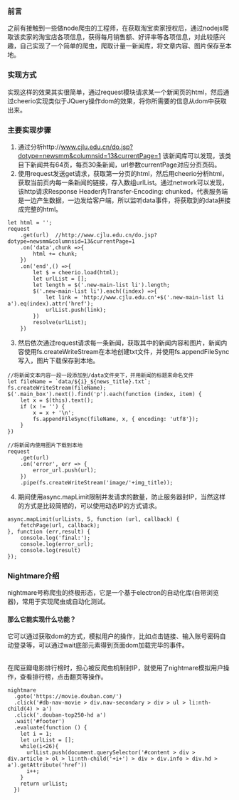 <!-- 为了更方便归档，请先完善以上信息，正文贴下面 -->
<!--
注意点：
0. 文章中的资源（主要是图片）引用请使用 HTTPS
1. 文章末可以加上自己的署名，如： by [Kaola](http://www.kaola.com)
2. 最好不要用 NOS 图床，感觉加防盗链是迟早的事
3. 文章会定期归档到 https://blog.kaolafed.com/
-->
### 前言
之前有接触到一些做node爬虫的工程师，在获取淘宝卖家授权后，通过nodejs爬取该卖家的淘宝店各项信息，获得每月销售额、好评率等各项信息，对此较感兴趣，自己实现了一个简单的爬虫，爬取计量一新闻库，将文章内容、图片保存至本地。 

### 实现方式
实现这样的效果其实很简单，通过request模块请求某一个新闻页的html，然后通过cheerio实现类似于JQuery操作dom的效果，将你所需要的信息从dom中获取出来。

### 主要实现步骤
1. 通过分析http://www.cjlu.edu.cn/do.jsp?dotype=newsmm&columnsid=13&currentPage=1 该新闻库可以发现，该类目下新闻共有64页，每页30条新闻，url参数currentPage对应分页页码。
2. 使用request发送get请求，获取第一分页的html，然后用cheerio分析html，获取当前页内每一条新闻的链接，存入数组urlList。通过network可以发现，该http请求Response Header内Transfer-Encoding: chunked，代表服务端是一边产生数据，一边发给客户端，所以监听data事件，将获取到的data拼接成完整的html。

```
let html = '';
request
    .get(url)  //http://www.cjlu.edu.cn/do.jsp?dotype=newsmm&columnsid=13&currentPage=1
    .on('data',chunk =>{
        html += chunk;
    })
    .on('end',() =>{
        let $ = cheerio.load(html);
        let urlList = [];
        let length = $('.new-main-list li').length;
        $('.new-main-list li').each((index) =>{
            let link = 'http://www.cjlu.edu.cn'+$('.new-main-list li a').eq(index).attr('href');
            urlList.push(link);
        })
        resolve(urlList);
    })
```

3. 然后依次通过request请求每一条新闻，获取其中的新闻内容和图片，新闻内容使用fs.createWriteStream在本地创建txt文件，并使用fs.appendFileSync写入，图片下载保存到本地。

```
//将新闻文本内容一段一段添加到/data文件夹下，并用新闻的标题来命名文件
let fileName = `data/${i}_${news_title}.txt`;
fs.createWriteStream(fileName);  
$('.main_box').next().find('p').each(function (index, item) {
    let x = $(this).text(); 
    if (x != '') {
        x = x + '\n';   
        fs.appendFileSync(fileName, x, { encoding: 'utf8'});
    }
})
```

```
//将新闻内使用图片下载到本地
request
    .get(url)
    .on('error', err => {
        error_url.push(url);
    })
    .pipe(fs.createWriteStream('image/'+img_title));
```

4. 期间使用async.mapLimit限制并发请求的数量，防止服务器封IP，当然这样的方式是比较简陋的，可以使用动态IP的方式请求。

```
async.mapLimit(urlLists, 5, function (url, callback) {
    fetchPage(url, callback);
}, function (err,result) {
    console.log('final:');
    console.log(error_url);
    console.log(result)
});
```

### Nightmare介绍
nightmare号称爬虫的终极形态，它是一个基于electron的自动化库(自带浏览器)，常用于实现爬虫或自动化测试。<br>
#### 那么它能实现什么功能？
它可以通过获取dom的方式，模拟用户的操作，比如点击链接、输入账号密码自动登录等，可以通过wait底部元素得到页面dom加载完毕的事件。<br><br>

在爬豆瓣电影排行榜时，担心被反爬虫机制封IP，就使用了nightmare模拟用户操作，查看排行榜，点击翻页等操作。

```
nightmare
  .goto('https://movie.douban.com/')
  .click('#db-nav-movie > div.nav-secondary > div > ul > li:nth-child(4) > a')
  .click('.douban-top250-hd a')
  .wait('#footer')
  .evaluate(function () {
    let i = 1;
    let urlList = [];
    while(i<26){
      urlList.push(document.querySelector('#content > div > div.article > ol > li:nth-child('+i+') > div > div.info > div.hd > a').getAttribute('href'))
      i++;
    }
    return urlList;
  })
```

